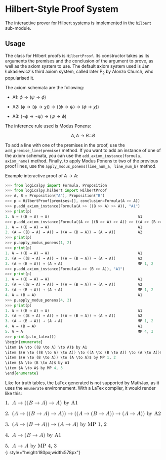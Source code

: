 # Hilbert-Style Proof System

The interactive prover for Hilbert systems is implemented in the [`hilbert`](../api-reference/logicalpy/hilbert.md) sub-module.

## Usage

The class for Hilbert proofs is `HilbertProof`.
Its constructor takes as its arguments the premises and the conclusion of the argument to prove, as well as the axiom system to use.
The default axiom system used is Jan Łukasiewicz's third axiom system,
called later P$_2$ by Alonzo Church, who popularised it.

The axiom schemata are the following:

 - A1: $\phi \to (\psi \to \phi)$

 - A2: $(\phi \to (\psi \to \chi)) \to ((\phi \to \psi) \to (\phi \to \chi))$

 - A3: $(\neg \phi \to \neg \psi) \to (\psi \to \phi)$

The inference rule used is Modus Ponens:

$$
A, A \to B \therefore B
$$

To add a line with one of the premises in the proof, use the `add_premise_line(premise)` method.
If you want to add an instance of one of the axiom schemata, you can use the `add_axiom_instance(formula, axiom_name)` method.
Finally, to apply Modus Ponens to two of the previous proof lines, use the `apply_modus_ponens(line_num_a, line_num_b)` method.

Example interactive proof of $A \to A$:

```python
>>> from logicalpy import Formula, Proposition
>>> from logicalpy.hilbert import HilbertProof
>>> A, B = Proposition("A"), Proposition("B")
>>> p = HilbertProof(premises=[], conclusion=Formula(A >> A))
>>> p.add_axiom_instance(Formula(A >> ((B >> A) >> A)), "A1")
>>> print(p)
1. A → ((B → A) → A)                                        A1
>>> p.add_axiom_instance(Formula((A >> ((B >> A) >> A)) >> ((A >> (B >> A)) >> (A >> A))), "A2")
1. A → ((B → A) → A)                                        A1
2. (A → ((B → A) → A)) → ((A → (B → A)) → (A → A))          A2
>>> print(p)
>>> p.apply_modus_ponens(1, 2)
>>> print(p)
1. A → ((B → A) → A)                                        A1
2. (A → ((B → A) → A)) → ((A → (B → A)) → (A → A))          A2
3. (A → (B → A)) → (A → A)                                  MP 1, 2
>>> p.add_axiom_instance(Formula(A >> (B >> A)), "A1")
>>> print(p)
1. A → ((B → A) → A)                                        A1
2. (A → ((B → A) → A)) → ((A → (B → A)) → (A → A))          A2
3. (A → (B → A)) → (A → A)                                  MP 1, 2
4. A → (B → A)                                              A1
>>> p.apply_modus_ponens(4, 3)
>>> print(p)
1. A → ((B → A) → A)                                        A1
2. (A → ((B → A) → A)) → ((A → (B → A)) → (A → A))          A2
3. (A → (B → A)) → (A → A)                                  MP 1, 2
4. A → (B → A)                                              A1
5. A → A                                                    MP 4, 3
>>> print(p.to_latex())
\begin{enumerate}
\item $A \to ((B \to A) \to A)$ by A1
\item $(A \to ((B \to A) \to A)) \to ((A \to (B \to A)) \to (A \to A))$ by A2
\item $(A \to (B \to A)) \to (A \to A)$ by MP 1, 2
\item $A \to (B \to A)$ by A1
\item $A \to A$ by MP 4, 3
\end{enumerate}
```

Like for truth tables, the LaTex generated is not supported by MathJax, as it uses the `enumerate` environnement.
With a LaTex compiler, it would render like this:

![LaTex Rendering](./hilbert_style_proof_example.svg){: style="height:180px;width:578px"}

